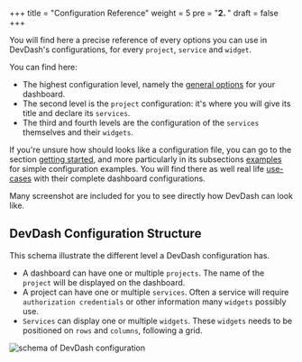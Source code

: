 +++
title = "Configuration Reference"
weight = 5
pre = "<b>2. </b>"
draft = false
+++

You will find here a precise reference of every options you can use in DevDash's configurations, for every `project`, `service` and `widget`.

You can find here: 

* The highest configuration level, namely the [general options](/reference/general/) for your dashboard. 
* The second level is the `project` configuration: it's where you will give its title and declare its `services`.
* The third and fourth levels are the configuration of the `services` themselves and their `widgets`.

If you're unsure how should looks like a configuration file, you can go to the section [getting started](/getting-started/), and more particularly in its subsections [examples](/getting-started/examples) for simple configuration examples. You will find there as well real life [use-cases](/getting-started/uses-cases) with their complete dashboard configurations.

Many screenshot are included for you to see directly how DevDash can look like.

## DevDash Configuration Structure

This schema illustrate the different level a DevDash configuration has.

* A dashboard can have one or multiple `projects`. The name of the `project` will be displayed on the dashboard.
* A project can have one or multiple `services`. Often a service will require `authorization credentials` or other information many `widgets` possibly use.
* `Services` can display one or multiple `widgets`. These `widgets` needs to be positioned on `rows` and `columns`, following a grid.

![schema of DevDash configuration](/img/struct.png)

